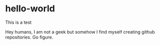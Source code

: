 # hello-world
This is a test

Hey humans,
I am not a geek but somehow I find myself creating github repositories.
Go figure.


